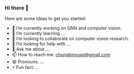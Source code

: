 ### Hi there 👋

<!-- **binberyuan/BinberYuan** is a ✨ _special_ ✨ repository because its `README.md` (this file) appears on your GitHub profile. -->

Here are some ideas to get you started:

- 🔭 I’m currently working on GNN and computer vision.
- 🌱 I’m currently learning ...
- 👯 I’m looking to collaborate on computer vision research.
- 🤔 I’m looking for help with ...
- 💬 Ask me about ...
- 📫 How to reach me: chongbinyuan@gmail.com
- 😄 Pronouns: ...
- ⚡ Fun fact: ...
